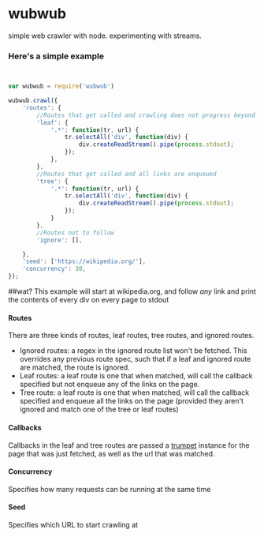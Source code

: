 wubwub
======

simple web crawler with node. experimenting with streams.



### Here's a simple example

```javascript


var wubwub = require('wubwub')

wubwub.crawl({
	'routes': {
		//Routes that get called and crawling does not progress beyond
		'leaf': {
			'.*': function(tr, url) {
				tr.selectAll('div', function(div) {
					div.createReadStream().pipe(process.stdout);
				});
			},
		},
		//Routes that get called and all links are enqueued
		'tree': {
			'.*': function(tr, url) {
				tr.selectAll('div', function(div) {
					div.createReadStream().pipe(process.stdout);
				});
			}
		},
		//Routes not to follow
		'ignore': [],

	},
	'seed': ['https://wikipedia.org/'],
	'concurrency': 30,
});

```

##wat?
This example will start at wikipedia.org, and follow *any* link and print the contents of every div on every page to stdout

#### Routes
There are three kinds of routes, leaf routes, tree routes, and ignored routes. 

* Ignored routes: a regex in the ignored route list won't be fetched. This overrides any previous route spec, such that if a leaf and ignored route are matched, the route is ignored.
* Leaf routes: a leaf route is one that when matched, will call the callback specified but not enqueue any of the links on the page. 
* Tree route: a leaf route is one that when matched, will call the callback specified and enqueue all the links on the page (provided they aren't ignored and match one of the tree or leaf routes)

#### Callbacks
Callbacks in the leaf and tree routes are passed a [trumpet](https://github.com/substack/node-trumpet) instance for the page that was just fetched, as well as the url that was matched. 


#### Concurrency
Specifies how many requests can be running at the same time

#### Seed
Specifies which URL to start crawling at





